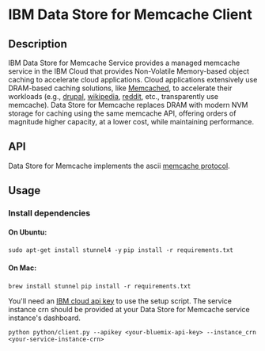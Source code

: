 # IBM Data Store for Memcache Client

## Description

IBM Data Store for Memcache Service provides a managed memcache service in the IBM Cloud that provides Non-Volatile Memory-based object caching to accelerate cloud applications.
Cloud applications extensively use DRAM-based caching solutions, like [Memcached](http://memcached.org/), to accelerate their workloads (e.g., [drupal](https://www.drupal.org/project/memcache), [wikipedia](http://www.datacenterknowledge.com/archives/2008/06/24/a-look-inside-wikipedias-infrastructure), [reddit](https://redditblog.com/2017/01/17/caching-at-reddit/), etc., transparently use memcache).
Data Store for Memcache replaces DRAM with modern NVM storage for caching using the same memcache API, offering orders of magnitude higher capacity, at a lower cost, while maintaining performance.

## API

Data Store for Memcache implements the ascii [memcache protocol](https://github.com/memcached/memcached/blob/master/doc/protocol.txt).

## Usage

### Install dependencies

#### On Ubuntu:
`sudo apt-get install stunnel4 -y`
`pip install -r requirements.txt`

#### On Mac:
`brew install stunnel`
`pip install -r requirements.txt`


You'll need an [IBM cloud api key](https://console.bluemix.net/docs/iam/apikeys.html#platform-api-keys) to use the setup script. The service instance crn should be provided at your Data Store for Memcache service instance's dashboard.

```python python/client.py --apikey <your-bluemix-api-key> --instance_crn <your-service-instance-crn>```
